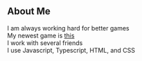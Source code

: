 ## About Me
I am always working hard for better games <br>
My newest game is [this](https://github.com/Aidensupboiiiiii/Number-guessing-game)<br>
I work with several friends<br>
I use Javascript, Typescript, HTML, and CSS <br>
